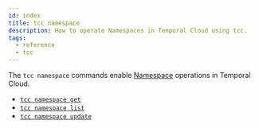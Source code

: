 ```yaml
---
id: index
title: tcc namespace
description: How to operate Namespaces in Temporal Cloud using tcc.
tags:
  - reference
  - tcc
---
```


The `tcc namespace` commands enable [Namespace](/docs/concepts/what-is-a-namespace) operations in Temporal Cloud.

- [`tcc namespace get`](/docs/cloud/tcc/namespace/get)
- [`tcc namespace list`](/docs/cloud/tcc/namespace/list)
- [`tcc namespace update`](/docs/cloud/tcc/namespace/update)
